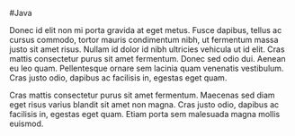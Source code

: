 #Java

Donec id elit non mi porta gravida at eget metus. Fusce dapibus, tellus ac cursus commodo, tortor mauris condimentum nibh, ut fermentum massa justo sit amet risus. Nullam id dolor id nibh ultricies vehicula ut id elit. Cras mattis consectetur purus sit amet fermentum. Donec sed odio dui. Aenean eu leo quam. Pellentesque ornare sem lacinia quam venenatis vestibulum. Cras justo odio, dapibus ac facilisis in, egestas eget quam.

Cras mattis consectetur purus sit amet fermentum. Maecenas sed diam eget risus varius blandit sit amet non magna. Cras justo odio, dapibus ac facilisis in, egestas eget quam. Etiam porta sem malesuada magna mollis euismod.